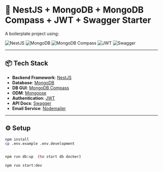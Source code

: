 # 🚀 NestJS + MongoDB + MongoDB Compass + JWT + Swagger Starter

A boilerplate project using:

<p align="left">
  <img src="https://img.shields.io/badge/NestJS-E0234E?style=for-the-badge&logo=nestjs&logoColor=white" alt="NestJS" />
  <img src="https://img.shields.io/badge/MongoDB-4EA94B?style=for-the-badge&logo=mongodb&logoColor=white" alt="MongoDB" />
  <img src="https://img.shields.io/badge/MongoDB%20Compass-00684A?style=for-the-badge&logo=mongodb&logoColor=white" alt="MongoDB Compass" />
  <img src="https://img.shields.io/badge/JWT-black?style=for-the-badge&logo=JSON%20web%20tokens&logoColor=white" alt="JWT" />
  <img src="https://img.shields.io/badge/Swagger-85EA2D?style=for-the-badge&logo=swagger&logoColor=black" alt="Swagger" />
</p>

---

## 📦 Tech Stack

- **Backend Framework**: [NestJS](https://nestjs.com/)
- **Database**: [MongoDB](https://www.mongodb.com/)
- **DB GUI**: [MongoDB Compass](https://www.mongodb.com/products/compass)
- **ODM**: [Mongoose](https://mongoosejs.com/)
- **Authentication**: [JWT](https://jwt.io/)
- **API Docs**: [Swagger](https://swagger.io/tools/swagger-ui/)
- **Email Service**: [Nodemailer](https://nodemailer.com/about/)

---

## ⚙️ Setup

```bash
npm install
cp .env.example .env.development


npm run db:up  (to start db docker)

npm run start:dev
```
